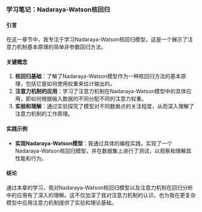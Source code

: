 ### 学习笔记：Nadaraya-Watson核回归

#### 引言
在这一章节中，我专注于学习Nadaraya-Watson核回归模型，这是一个展示了注意力机制基本原理的简单非参数回归方法。

#### 关键概念
1. **核回归基础**：了解了Nadaraya-Watson模型作为一种核回归方法的基本原理，包括它是如何使用权重来估计输出的。
2. **注意力机制的应用**：学习了注意力机制在Nadaraya-Watson模型中的具体应用，即如何根据输入数据的不同分配不同的注意力权重。
3. **实验和理解**：通过实验探究了模型对不同数据点的关注程度，从而深入理解了注意力机制的工作原理。

#### 实践示例
- **实现Nadaraya-Watson模型**：我通过具体的编程实践，实现了一个Nadaraya-Watson核回归模型，并在数据集上进行了测试，以观察和理解其性能和行为。

#### 结论
通过本章的学习，我对Nadaraya-Watson核回归模型以及注意力机制在回归分析中的应用有了深入的理解。这不仅加深了我对注意力机制的认识，也为我在更复杂模型中应用注意力机制提供了实验和理论基础。